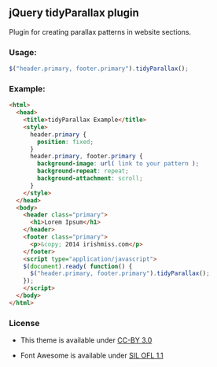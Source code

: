 
## jQuery tidyParallax plugin

Plugin for creating parallax patterns in website sections.

### Usage:

```javascript
$("header.primary, footer.primary").tidyParallax();
```

### Example:

```html
<html>
  <head>
    <title>tidyParallax Example</title>
    <style>
      header.primary {
        position: fixed;
      }
      header.primary, footer.primary {
        background-image: url( link to your pattern );
        background-repeat: repeat;
        background-attachment: scroll;
      }
    </style>
  </head>
  <body>
    <header class="primary">
      <h1>Lorem Ipsum</h1>
    </header>
    <footer class="primary">
      <p>&copy; 2014 irishmiss.com</p>
    </footer>
    <script type="application/javascript">
    $(document).ready( function() {
      $("header.primary, footer.primary").tidyParallax();
    });
    </script>
  </body>
</html>
```

### License

* This theme is available under [CC-BY 3.0](http://creativecommons.org/licenses/by/3.0/)

* Font Awesome is available under [SIL OFL 1.1](http://scripts.sil.org/OFL)
